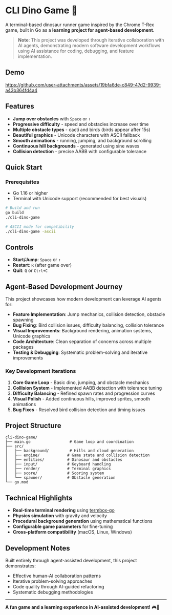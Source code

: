 # CLI Dino Game 🦕

A terminal-based dinosaur runner game inspired by the Chrome T-Rex game, built in Go as a **learning project for agent-based development**.

> **Note**: This project was developed through iterative collaboration with AI agents, demonstrating modern software development workflows using AI assistance for coding, debugging, and feature implementation.

## Demo

https://github.com/user-attachments/assets/19bfa6de-c849-47d2-9939-a43b364fd4a4

## Features

- **Jump over obstacles** with `Space` or `↑`
- **Progressive difficulty** - speed and obstacles increase over time
- **Multiple obstacle types** - cacti and birds (birds appear after 15s)
- **Beautiful graphics** - Unicode characters with ASCII fallback
- **Smooth animations** - running, jumping, and background scrolling
- **Continuous hill backgrounds** - generated using sine waves
- **Collision detection** - precise AABB with configurable tolerance

## Quick Start

### Prerequisites

- Go 1.16 or higher
- Terminal with Unicode support (recommended for best visuals)

```bash
# Build and run
go build
./cli-dino-game

# ASCII mode for compatibility
./cli-dino-game -ascii
```

## Controls

- **Start/Jump**: `Space` or `↑`
- **Restart**: `R` (after game over)
- **Quit**: `Q` or `Ctrl+C`

## Agent-Based Development Journey

This project showcases how modern development can leverage AI agents for:

- **Feature Implementation**: Jump mechanics, collision detection, obstacle spawning
- **Bug Fixing**: Bird collision issues, difficulty balancing, collision tolerance
- **Visual Improvements**: Background rendering, animation systems, Unicode graphics
- **Code Architecture**: Clean separation of concerns across multiple packages
- **Testing & Debugging**: Systematic problem-solving and iterative improvements

### Key Development Iterations

1. **Core Game Loop** - Basic dino, jumping, and obstacle mechanics
2. **Collision System** - Implemented AABB detection with tolerance tuning
3. **Difficulty Balancing** - Refined spawn rates and progression curves
4. **Visual Polish** - Added continuous hills, improved sprites, smooth animations
5. **Bug Fixes** - Resolved bird collision detection and timing issues

## Project Structure

```text
cli-dino-game/
├── main.go                 # Game loop and coordination
├── src/
│   ├── background/         # Hills and cloud generation
│   ├── engine/            # Game state and collision detection
│   ├── entities/          # Dinosaur and obstacles
│   ├── input/             # Keyboard handling
│   ├── render/            # Terminal graphics
│   ├── score/             # Scoring system
│   └── spawner/           # Obstacle generation
└── go.mod
```

## Technical Highlights

- **Real-time terminal rendering** using [termbox-go](https://github.com/nsf/termbox-go)
- **Physics simulation** with gravity and velocity
- **Procedural background generation** using mathematical functions
- **Configurable game parameters** for fine-tuning
- **Cross-platform compatibility** (macOS, Linux, Windows)

## Development Notes

Built entirely through agent-assisted development, this project demonstrates:

- Effective human-AI collaboration patterns
- Iterative problem-solving approaches
- Code quality through AI-guided refactoring
- Systematic debugging methodologies

---

**A fun game and a learning experience in AI-assisted development!** 🎮🤖
